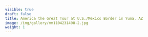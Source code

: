 ```yaml
---
visible: true
draft: false
title: America the Great Tour at U.S./Mexico Border in Yuma, AZ
image: /img/gallery/mm1104231408-2.jpg
weight: 1
---
```

